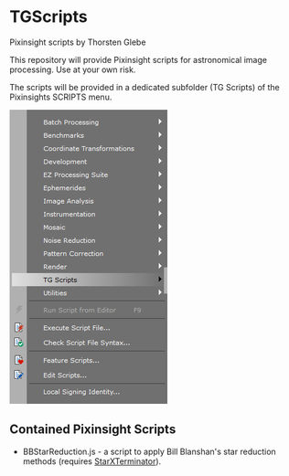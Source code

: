 # TGScripts
Pixinsight scripts by Thorsten Glebe

This repository will provide Pixinsight scripts for astronomical image processing.
Use at your own risk.

The scripts will be provided in a dedicated subfolder (TG Scripts) of the Pixinsights SCRIPTS menu.

![Pixinsight SCRIPT menu with TG Scripts subfolder](/TGScripts_repository/images/PI_script_menu.png)

## Contained Pixinsight Scripts
- BBStarReduction.js - a script to apply Bill Blanshan's star reduction methods (requires [StarXTerminator](https://www.rc-astro.com/resources/StarXTerminator/)).

